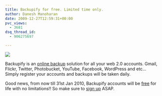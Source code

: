 ```yaml
---
title: Backupify for free. Limited time only.
author: Danesh Manoharan
date: 2009-12-27T12:59:31+00:00
pvc_views:
  - 3681
dsq_thread_id:
  - 906275697

---
```

![](/wp-content/uploads/2009/12/backupify-1-450x296.png)

Backupify is an [online backup][1] solution for all your web 2.0 accounts. Gmail, Flickr, Twitter, Photobucket, YouTube, Facebook, WordPress and etc... Simply register your accounts and backups will be taken daily.

Good news, from now till 31st Jan 2010, Backupify accounts will be [free][2] for life with no limitations!! So make sure to [sign up][3] ASAP.

 [1]: http://www.backupify.com/how-it-works.php
 [2]: http://blog.backupify.com/2009/12/16/backup-your-online-accounts-for-free/
 [3]: https://secure.backupify.com/signup